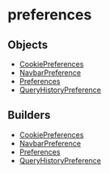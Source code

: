 # preferences

## Objects

 * <span class="badge object-type-class"></span> [CookiePreferences](./object-CookiePreferences.md)
 * <span class="badge object-type-class"></span> [NavbarPreference](./object-NavbarPreference.md)
 * <span class="badge object-type-class"></span> [Preferences](./object-Preferences.md)
 * <span class="badge object-type-class"></span> [QueryHistoryPreference](./object-QueryHistoryPreference.md)
## Builders

 * <span class="badge builder"></span> [CookiePreferences](./builder-CookiePreferences.md)
 * <span class="badge builder"></span> [NavbarPreference](./builder-NavbarPreference.md)
 * <span class="badge builder"></span> [Preferences](./builder-Preferences.md)
 * <span class="badge builder"></span> [QueryHistoryPreference](./builder-QueryHistoryPreference.md)
